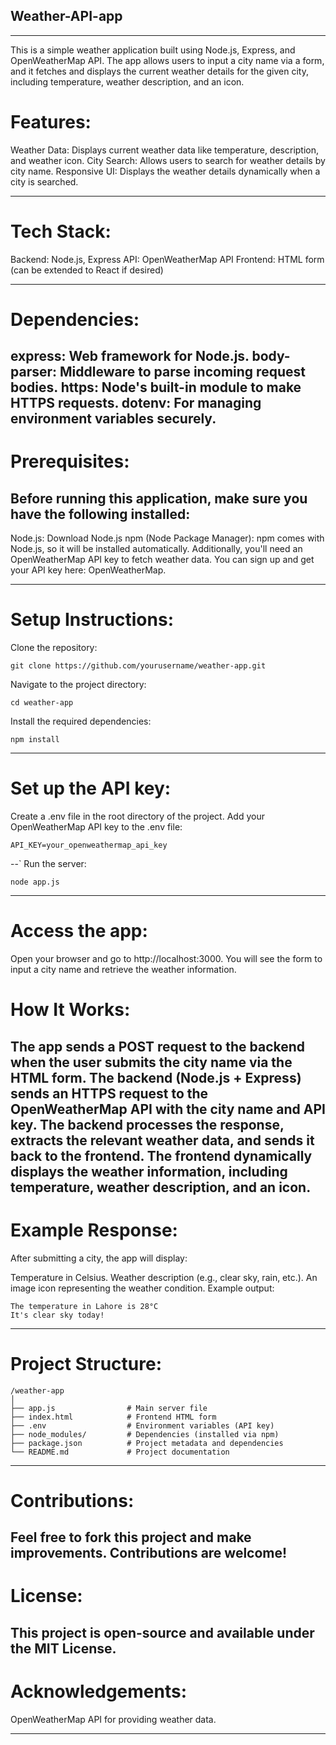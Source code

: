 ## Weather-API-app
---

This is a simple weather application built using Node.js, Express, and OpenWeatherMap API. The app allows users to input a city name via a form, and it fetches and displays the current weather details for the given city, including temperature, weather description, and an icon.

# Features:
Weather Data: Displays current weather data like temperature, description, and weather icon.
City Search: Allows users to search for weather details by city name.
Responsive UI: Displays the weather details dynamically when a city is searched.

---

# Tech Stack:

Backend: Node.js, Express
API: OpenWeatherMap API
Frontend: HTML form (can be extended to React if desired)

---

# Dependencies:
express: Web framework for Node.js.
body-parser: Middleware to parse incoming request bodies.
https: Node's built-in module to make HTTPS requests.
dotenv: For managing environment variables securely.
---
# Prerequisites:
Before running this application, make sure you have the following installed:
---
Node.js: Download Node.js
npm (Node Package Manager): npm comes with Node.js, so it will be installed automatically.
Additionally, you'll need an OpenWeatherMap API key to fetch weather data. You can sign up and get your API key here: OpenWeatherMap.

---
# Setup Instructions:

Clone the repository:
```
git clone https://github.com/yourusername/weather-app.git
```

Navigate to the project directory:

```
cd weather-app
```
Install the required dependencies:
```
npm install
```

---

# Set up the API key:

Create a .env file in the root directory of the project.
Add your OpenWeatherMap API key to the .env file:

```
API_KEY=your_openweathermap_api_key
```

--`
Run the server:

```
node app.js
```
---

# Access the app:

Open your browser and go to http://localhost:3000.
You will see the form to input a city name and retrieve the weather information.


# How It Works:
The app sends a POST request to the backend when the user submits the city name via the HTML form.
The backend (Node.js + Express) sends an HTTPS request to the OpenWeatherMap API with the city name and API key.
The backend processes the response, extracts the relevant weather data, and sends it back to the frontend.
The frontend dynamically displays the weather information, including temperature, weather description, and an icon.
---

# Example Response:
After submitting a city, the app will display:

Temperature in Celsius.
Weather description (e.g., clear sky, rain, etc.).
An image icon representing the weather condition.
Example output:

```
The temperature in Lahore is 28°C
It's clear sky today!
```

---

# Project Structure:
```
/weather-app
│
├── app.js                # Main server file
├── index.html            # Frontend HTML form
├── .env                  # Environment variables (API key)
├── node_modules/         # Dependencies (installed via npm)
├── package.json          # Project metadata and dependencies
└── README.md             # Project documentation
```
---

# Contributions:
Feel free to fork this project and make improvements. Contributions are welcome!
---
# License:
This project is open-source and available under the MIT License.
---
# Acknowledgements:
OpenWeatherMap API for providing weather data.

---

